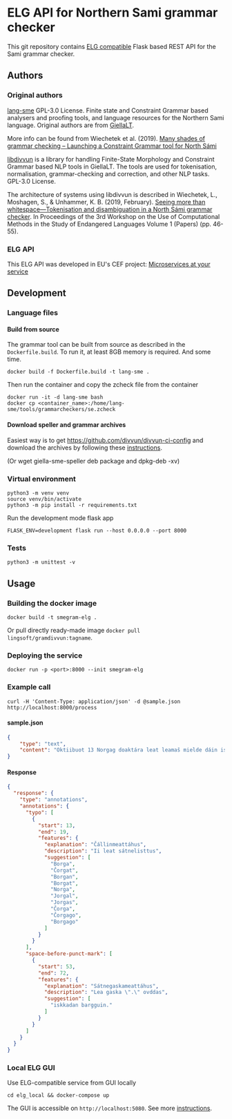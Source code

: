 # ELG API for Northern Sami grammar checker

This git repository contains
[ELG compatible](https://european-language-grid.readthedocs.io/en/stable/all/A3_API/LTInternalAPI.html)
Flask based REST API for the Sami grammar checker.

## Authors

### Original authors

[lang-sme](https://github.com/giellalt/lang-sme) GPL-3.0 License.
Finite state and Constraint Grammar based analysers and proofing tools,
and language resources for the Northern Sami language.
Original authors are from [GiellaLT](https://giellalt.uit.no).

More info can be found from Wiechetek et al. (2019).
[Many shades of grammar checking – Launching a Constraint Grammar tool for North Sámi](https://ep.liu.se/en/conference-article.aspx?series=ecp&issue=168&Article_No=8)

[libdivvun](https://github.com/divvun/libdivvun)
is a library for handling Finite-State Morphology and Constraint Grammar
based NLP tools in GiellaLT. The tools are used for tokenisation,
normalisation, grammar-checking and correction, and other NLP tasks.
GPL-3.0 License.

The architecture of systems using libdivvun is described in
Wiechetek, L., Moshagen, S., & Unhammer, K. B. (2019, February).
[Seeing more than whitespace—Tokenisation and disambiguation in a North Sámi grammar checker](https://aclanthology.org/W19-6007.pdf).
In Proceedings of the 3rd Workshop on the Use of Computational Methods in
the Study of Endangered Languages Volume 1 (Papers) (pp. 46-55).

### ELG API

This ELG API was developed in EU's CEF project:
[Microservices at your service](https://www.lingsoft.fi/en/microservices-at-your-service-bridging-gap-between-nlp-research-and-industry)

## Development

### Language files

#### Build from source

The grammar tool can be built from source as described in the `Dockerfile.build`.
To run it, at least 8GB memory is required. And some time.

```
docker build -f Dockerfile.build -t lang-sme .
```

Then run the container and copy the zcheck file from the container
```
docker run -it -d lang-sme bash
docker cp <container_name>:/home/lang-sme/tools/grammarcheckers/se.zcheck
```

#### Download speller and grammar archives

Easiest way is to get https://github.com/divvun/divvun-ci-config
and download the archives by following these
[instructions](https://github.com/divvun/divvun-api/tree/main/deployment).

(Or wget giella-sme-speller deb package and dpkg-deb -xv)

### Virtual environment

```
python3 -m venv venv
source venv/bin/activate
python3 -m pip install -r requirements.txt
```

Run the development mode flask app
```
FLASK_ENV=development flask run --host 0.0.0.0 --port 8000
```

### Tests

```
python3 -m unittest -v
```

## Usage

### Building the docker image

```
docker build -t smegram-elg .
```

Or pull directly ready-made image `docker pull lingsoft/gramdivvun:tagname`.

### Deploying the service

```
docker run -p <port>:8000 --init smegram-elg
```

### Example call

```
curl -H 'Content-Type: application/json' -d @sample.json http://localhost:8000/process
```

#### sample.json

```json
{
    "type": "text",
    "content": "Oktiibuot 13 Norgag doaktára leat leamaš mielde dáin iskkadan bargguin ."
}
```

#### Response

```json
{
  "response": {
    "type": "annotations",
    "annotations": {
      "typo": [
        {
          "start": 13,
          "end": 19,
          "features": {
            "explanation": "Čállinmeattáhus",
            "description": "Ii leat sátnelisttus",
            "suggestion": [
              "Borga",
              "Čorgat",
              "Borgan",
              "Borgat",
              "Norga",
              "Jorgal",
              "Jorgas",
              "Čorga",
              "Čorgago",
              "Borgago"
            ]
          }
        }
      ],
      "space-before-punct-mark": [
        {
          "start": 53,
          "end": 72,
          "features": {
            "explanation": "Sátnegaskameattáhus",
            "description": "Lea gaska \".\" ovddas",
            "suggestion": [
              "iskkadan bargguin."
            ]
          }
        }
      ]
    }
  }
}
```

### Local ELG GUI

Use ELG-compatible service from GUI locally

```
cd elg_local && docker-compose up
```

The GUI is accessible on `http://localhost:5080`. See more
[instructions](https://european-language-grid.readthedocs.io/en/stable/all/A1_PythonSDK/DeployServicesLocally.html#deploy-elg-compatible-service-from-its-docker-image).
